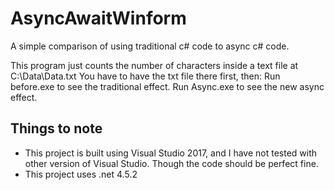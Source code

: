 # AsyncAwaitWinform
A simple comparison of using traditional c# code to async c# code.  

This program just counts the number of characters inside a text file at C:\Data\Data.txt
You have to have the txt file there first, then:
Run before.exe to see the traditional effect.
Run Async.exe to see the new async effect.


## Things to note
- This project is built using Visual Studio 2017, and I have not tested with other version of Visual Studio. Though the code should be perfect fine. 
- This project uses .net 4.5.2
